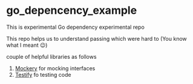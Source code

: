 # go_depencency_example

This is experimental Go dependency experimental repo

This repo helps us to understand passing which were hard to (You know what I meant 😉)

couple of helpful libraries as follows

1. [Mockery](https://github.com/vektra/mockery) for mocking interfaces
2. [Testify](https://github.com/stretchr/testify) fo testing code